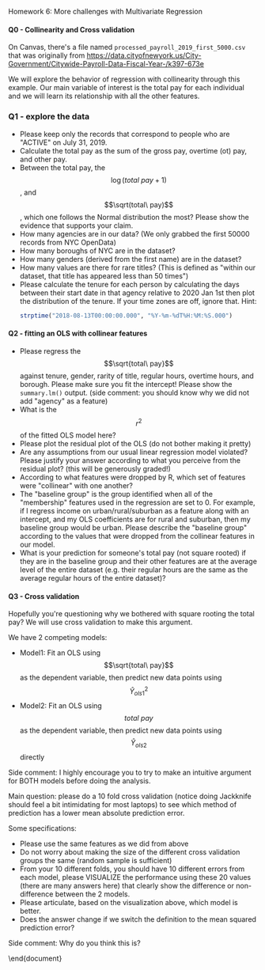 Homework 6: More challenges with Multivariate Regression

#### Q0 - Collinearity and Cross validation
On Canvas, there's a file named `processed_payroll_2019_first_5000.csv` that was originally from 
https://data.cityofnewyork.us/City-Government/Citywide-Payroll-Data-Fiscal-Year-/k397-673e

We will explore the behavior of regression with collinearity through this example.
Our main variable of interest is the total pay for each individual and we will learn its relationship with
all the other features.

### Q1 - explore the data
- Please keep only the records that correspond to people who are "ACTIVE" on July 31, 2019.
- Calculate the total pay as the sum of the gross pay, overtime (ot) pay, and other pay.
- Between the total pay, the $$\log(total\ pay + 1)$$, and $$\sqrt(total\ pay)$$, which one follows the Normal distribution the most? Please show the evidence that supports your claim.
- How many agencies are in our data? (We only grabbed the first 50000 records from NYC OpenData)
- How many boroughs of NYC are in the dataset?
- How many genders (derived from the first name) are in the dataset?
- How many values are there for rare titles? (This is defined as "within our dataset, that title has appeared less than 50 times")
- Please calculate the tenure for each person by calculating the days between their start date in that agency relative to 2020 Jan 1st then plot the distribution of the tenure. If your time zones are off, ignore that. Hint: 
  ```r
  strptime("2018-08-13T00:00:00.000", "%Y-%m-%dT%H:%M:%S.000")
  ```

#### Q2 - fitting an OLS with collinear features
- Please regress the $$\sqrt{total\ pay}$$ against tenure, gender, rarity of title, regular hours, overtime hours, and borough. Please make sure you fit the intercept! Please show the `summary.lm()` output. (side comment: you should know why we did not add "agency" as a feature)
- What is the $$r^2$$ of the fitted OLS model here?
- Please plot the residual plot of the OLS (do not bother making it pretty)
- Are any assumptions from our usual linear regression model violated? Please justify your answer according to what you perceive from the residual plot? (this will be generously graded!)
- According to what features were dropped by R, which set of features were "collinear" with one another?
- The "baseline group" is the group identified when all of the "membership" features used in the regression are set to 0. For example, if I regress income on urban/rural/suburban as a feature along with an intercept, and my OLS coefficients are for rural and suburban, then my baseline group would be urban. Please describe the "baseline group" according to the values that were dropped from the collinear features in our model.
- What is your prediction for someone's total pay (not square rooted) if they are in the baseline group and their other features are at the average level of the entire dataset (e.g. their regular hours are the same as the average regular hours of the entire dataset)?


#### Q3 - Cross validation
Hopefully you're questioning why we bothered with square rooting the total pay? We will use cross validation to make this argument.

We have 2 competing models:
- Model1: Fit an OLS using $$\sqrt{total\ pay}$$ as the dependent variable, then predict new data points using $$\hat{Y}^2_{ols1}$$
- Model2: Fit an OLS using $$total\ pay$$ as the dependent variable, then predict new data points using $$\hat{Y}_{ols2}$$ directly

Side comment: I highly encourage you to try to make an intuitive argument for BOTH models before doing the analysis.

Main question: please do a 10 fold cross validation (notice doing Jackknife should feel a bit intimidating for most laptops) to see which method of prediction has a lower mean absolute prediction error.

Some specifications:
- Please use the same features as we did from above
- Do not worry about making the size of the different cross validation groups the same (random sample is sufficient)
- From your 10 different folds, you should have 10 different errors from each model, please VISUALIZE the performance using these 20 values (there are many answers here) that clearly show the difference or non-difference between the 2 models.
- Please articulate, based on the visualization above, which model is better.
- Does the answer change if we switch the definition to the mean squared prediction error?

Side comment: Why do you think this is?

\end{document}
